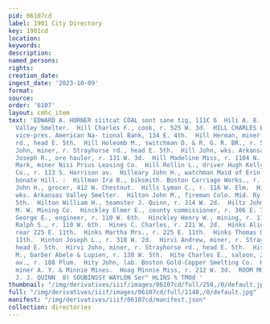 ```yaml
---
pid: 06107cd
label: 1901 City Directory
key: 1901cd
location: 
keywords: 
description: 
named_persons: 
rights: 
creation_date: 
ingest_date: '2023-10-09'
format: 
source: 
order: '6107'
layout: cmhc_item
text: 'EDWARD A. HORNER siitcat COAL sont sane tig, 111€ 6  Hili A. 8., wks. Arkansas
  Valley Smelter.  Hill Charles F., cook, r. 525 W. 3d.  HILL CHARLES L., mining and
  vice-pres. American Na- tional Bank, 134 E. 4th.  Hill Herman, miner, r. Strayhorse
  rd., head E. 5th.  Hill Holeomb M., switchman D. & R. G. R. BR., r. 509 E. 11th.  Hill
  John, miner, r. Strayhorse rd., head E. 5th.  Hill John, wks. Arkansas Valley Smelter.  Hill
  Joseph R., ore hauler, r. 131 W. 3d.  Hill Madeline Miss, r. 1104 N. Pine.  Hill
  Mark, miner Nisi Prius Leasing Co.  Hill Rollin L., driver Hugh Kelly Mercantile
  Co., r. 113 S. Harrison av.  Hilleary John H., watchman Maid of Erin Mine, Car-
  bonate Hill. :  Hillman Ira B., biksmith. Boston Carriage Works., r. 205 8. Pine.  Hillman
  John H., grocer, 412 W. Chestnut.  Hills Lyman C., r. 116 W. Elm.  Hilstrom Fred,
  wks. Arkansas Valley Smelter.  Hilton John M., fireman Colo. Mid. Ry., r. 600 W.
  5th.  Hilton William H., teamster J. Quinn, r. 314 W. 2d.  Hiltz John, miner A.
  M. W. Mining Co.  Hinckley Elmer E., county commissioner, r. 306 E. 7th.  Hinckley
  George E., engineer, r. 110 W. 6th.  Hinckley Henry W., mining, r. 110 W. 6th.  Hinckley
  Ralph S., r. 110 W. 6th.  Hines C. Charles, r. 221 W. 2d.  Hinks Alice Miss, r.
  rear 225 E. 11th.  Hinks Martha Mrs., r. 225 E. 11th.  Hinks Thomas G., r. 225 E.
  11th.  Hinton Joseph L., r. 318 W. 2d.  Hirvi Andrew, miner, r. Strayhorse rd.,
  head E. 5th.  Hirvi John, miner, r. Strayhorse rd., head E. 5th.  Hiskey George
  M., barber Abele & Lupien, r. 138 W. 5th.  Hite Charles E., saloon, 212 Harrison
  av., r. 188 Plum.  Hity John, lab. Boston Gold-Copper Smelting Co.  Hjort John,
  miner A. Y. & Minnie Mines.  Hoag Minnie Miss, r. 212 W. 3d.  ROOM MOULDINGS “sii""
  J. J. QUINN  0) SOUBINSSY WAYLON Ser" HLINS % TMOd '
thumbnail: "/img/derivatives/iiif/images/06107cd/full/250,/0/default.jpg"
full: "/img/derivatives/iiif/images/06107cd/full/1140,/0/default.jpg"
manifest: "/img/derivatives/iiif/06107cd/manifest.json"
collection: directories
---
```

